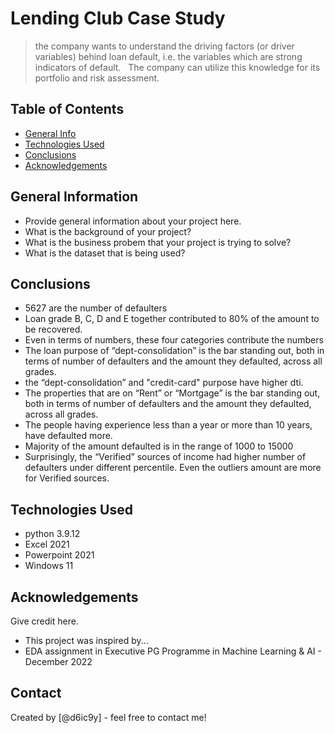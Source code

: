 # Lending Club Case Study
> the company wants to understand the driving factors (or driver variables) behind loan default, i.e. the variables which are strong indicators of default.  
> The company can utilize this knowledge for its portfolio and risk assessment.


## Table of Contents
* [General Info](#general-information)
* [Technologies Used](#technologies-used)
* [Conclusions](#conclusions)
* [Acknowledgements](#acknowledgements)

<!-- You can include any other section that is pertinent to your problem -->

## General Information
- Provide general information about your project here.
- What is the background of your project?
- What is the business probem that your project is trying to solve?
- What is the dataset that is being used?

<!-- You don't have to answer all the questions - just the ones relevant to your project. -->

## Conclusions
- 5627 are the number of defaulters
- Loan grade B, C, D and E together contributed to 80% of the amount to be recovered.
- Even in terms of numbers, these four categories contribute the numbers
- The loan purpose of “dept-consolidation” is the bar standing out, both in terms of number of defaulters and the amount they defaulted, across all grades.
- the “dept-consolidation” and "credit-card" purpose have higher dti.
- The properties that are on “Rent” or “Mortgage” is the bar standing out, both in terms of number of defaulters and the amount they defaulted, across all grades.
- The people having experience less than a year or more than 10 years, have defaulted more.
- Majority of the amount defaulted is in the range of 1000 to 15000
- Surprisingly, the “Verified” sources of income had higher number of defaulters under different percentile. Even the outliers amount are more for Verified sources.



<!-- You don't have to answer all the questions - just the ones relevant to your project. -->


## Technologies Used
- python 3.9.12
- Excel 2021
- Powerpoint 2021
- Windows 11

<!-- As the libraries versions keep on changing, it is recommended to mention the version of library used in this project -->

## Acknowledgements
Give credit here.
- This project was inspired by...
- EDA assignment in Executive PG Programme in Machine Learning & AI - December 2022



## Contact
Created by [@d6ic9y] - feel free to contact me!


<!-- Optional -->
<!-- ## License -->
<!-- This project is open source and available under the [... License](). -->

<!-- You don't have to include all sections - just the one's relevant to your project -->